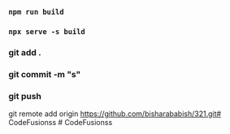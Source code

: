 ### `npm run build`
### `npx serve -s build`
### git add .
###   git commit -m "s"
###  git push
git remote add origin https://github.com/bisharababish/321.git#   C o d e F u s i o n s s 
 
 #   C o d e F u s i o n s s 
 
 